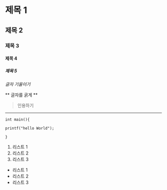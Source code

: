 
# 제목 1
## 제목 2
### 제목 3
#### 제목 4
##### 제목 5

*글자 기울이기*

** 글자를 굵게 **

> 인용하기

___

```
int main(){

printf("hello World");

}
```

1. 리스트 1
2. 리스트 2
3. 리스트 3

* 리스트 1
* 리스트 2 
* 리스트 3
